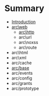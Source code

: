 # Summary

* [Introduction](README.md)
* [arc\web](chapter1.md)
   * [arc\http](archttp.md)
   * arc\url
   * arc\noxss
   * arc\route
* arc\html
* arc\xml
* arc/cache
* [arc/base](arcbase.md)
* arc/events
* arc/config
* arc/grants
* arc/prototype

